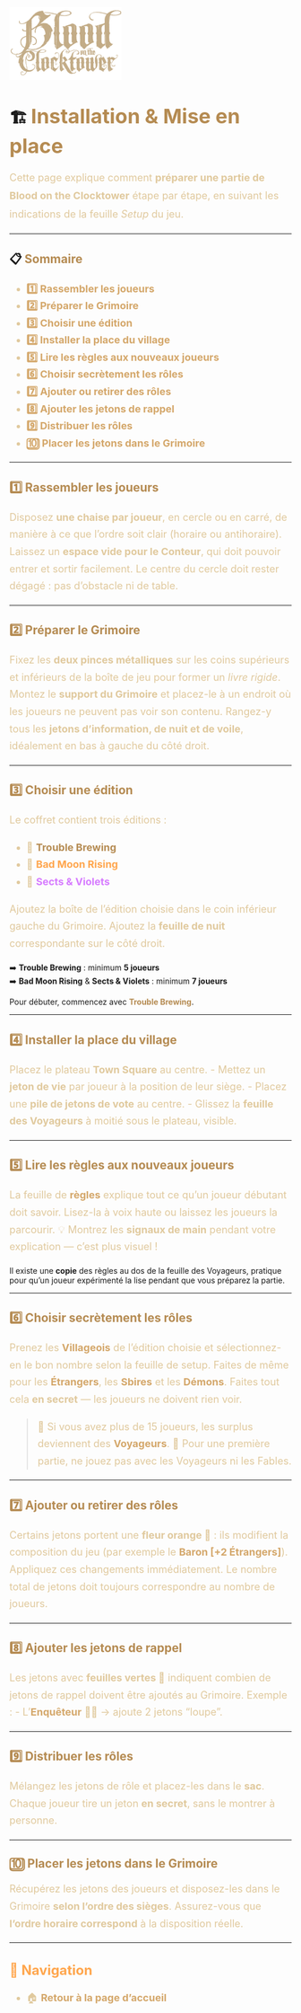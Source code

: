 
<p align="left">
  <a href="/botc-fr-bambi/">
    <img src="images/logo.png" alt="Accueil BotC FR" width="200">
  </a>
</p>

# 🏗️ <span style="color:#b58b52; font-weight:bold; font-size:36px;">Installation & Mise en place</span>  

<p style="color:#e0c99d; font-size:18px; line-height:1.8;">
Cette page explique comment <strong>préparer une partie de Blood on the Clocktower</strong> étape par étape,  
en suivant les indications de la feuille <em>Setup</em> du jeu.
</p>

---

## 📋 <span style="color:#b58b52; font-weight:bold;">Sommaire</span>

<ul style="color:#e0c99d; font-size:18px; line-height:1.7;">
  <li><a href="#1-rassembler-les-joueurs" style="color:#d4a76a; font-weight:bold; text-decoration:none;">1️⃣ Rassembler les joueurs</a></li>
  <li><a href="#2-preparer-le-grimoire" style="color:#d4a76a; font-weight:bold; text-decoration:none;">2️⃣ Préparer le Grimoire</a></li>
  <li><a href="#3-choisir-une-edition" style="color:#d4a76a; font-weight:bold; text-decoration:none;">3️⃣ Choisir une édition</a></li>
  <li><a href="#4-installer-la-place-du-village" style="color:#d4a76a; font-weight:bold; text-decoration:none;">4️⃣ Installer la place du village</a></li>
  <li><a href="#5-lire-les-regles" style="color:#d4a76a; font-weight:bold; text-decoration:none;">5️⃣ Lire les règles aux nouveaux joueurs</a></li>
  <li><a href="#6-choisir-les-roles" style="color:#d4a76a; font-weight:bold; text-decoration:none;">6️⃣ Choisir secrètement les rôles</a></li>
  <li><a href="#7-ajouter-ou-retirer-des-roles" style="color:#d4a76a; font-weight:bold; text-decoration:none;">7️⃣ Ajouter ou retirer des rôles</a></li>
  <li><a href="#8-ajouter-les-jetons" style="color:#d4a76a; font-weight:bold; text-decoration:none;">8️⃣ Ajouter les jetons de rappel</a></li>
  <li><a href="#9-distribuer-les-roles" style="color:#d4a76a; font-weight:bold; text-decoration:none;">9️⃣ Distribuer les rôles</a></li>
  <li><a href="#10-placer-dans-le-grimoire" style="color:#d4a76a; font-weight:bold; text-decoration:none;">🔟 Placer les jetons dans le Grimoire</a></li>
</ul>

---

## <span id="1-rassembler-les-joueurs" style="color:#b58b52; font-weight:bold;">1️⃣ Rassembler les joueurs</span>  

<p style="color:#e0c99d; font-size:18px; line-height:1.7;">
Disposez <strong>une chaise par joueur</strong>, en cercle ou en carré, de manière à ce que l’ordre soit clair (horaire ou antihoraire).  
Laissez un <strong>espace vide pour le Conteur</strong>, qui doit pouvoir entrer et sortir facilement.  
Le centre du cercle doit rester dégagé : pas d’obstacle ni de table.
</p>

---

## <span id="2-preparer-le-grimoire" style="color:#b58b52; font-weight:bold;">2️⃣ Préparer le Grimoire</span>  

<p style="color:#e0c99d; font-size:18px; line-height:1.7;">
Fixez les <strong>deux pinces métalliques</strong> sur les coins supérieurs et inférieurs de la boîte de jeu pour former un <em>livre rigide</em>.  
Montez le <strong>support du Grimoire</strong> et placez-le à un endroit où les joueurs ne peuvent pas voir son contenu.  
Rangez-y tous les <strong>jetons d’information, de nuit et de voile</strong>, idéalement en bas à gauche du côté droit.
</p>

---

## <span id="3-choisir-une-edition" style="color:#b58b52; font-weight:bold;">3️⃣ Choisir une édition</span>  

<p style="color:#e0c99d; font-size:18px; line-height:1.7;">
Le coffret contient trois éditions :
</p>

<ul style="color:#e0c99d; font-size:18px; line-height:1.7;">
  <li>🍺 <a href="./trouble_brewing.html" style="color:#b58b52; text-decoration:none; font-weight:bold;">Trouble Brewing</a></li>
  <li>🌙 <a href="./bmr.html" style="color:#ffa64d; text-decoration:none; font-weight:bold;">Bad Moon Rising</a></li>
  <li>💐 <a href="./sv.html" style="color:#d67bff; text-decoration:none; font-weight:bold;">Sects & Violets</a></li>
</ul>

<p style="color:#e0c99d; font-size:18px; line-height:1.7;">
Ajoutez la boîte de l’édition choisie dans le coin inférieur gauche du Grimoire.  
Ajoutez la <strong>feuille de nuit</strong> correspondante sur le côté droit.  

➡️ <strong>Trouble Brewing</strong> : minimum <strong>5 joueurs</strong>  
➡️ <strong>Bad Moon Rising</strong> & <strong>Sects & Violets</strong> : minimum <strong>7 joueurs</strong>  

Pour débuter, commencez avec <a href="./trouble_brewing.html" style="color:#b58b52; text-decoration:none; font-weight:bold;">Trouble Brewing</a>.
</p>

---

## <span id="4-installer-la-place-du-village" style="color:#b58b52; font-weight:bold;">4️⃣ Installer la place du village</span>  

<p style="color:#e0c99d; font-size:18px; line-height:1.7;">
Placez le plateau <strong>Town Square</strong> au centre.  
- Mettez un <strong>jeton de vie</strong> par joueur à la position de leur siège.  
- Placez une <strong>pile de jetons de vote</strong> au centre.  
- Glissez la <strong>feuille des Voyageurs</strong> à moitié sous le plateau, visible.
</p>

---

## <span id="5-lire-les-regles" style="color:#b58b52; font-weight:bold;">5️⃣ Lire les règles aux nouveaux joueurs</span>  

<p style="color:#e0c99d; font-size:18px; line-height:1.7;">
La feuille de <a href="./regles.html" style="color:#d4a76a; font-weight:bold; text-decoration:none;">règles</a> explique tout ce qu’un joueur débutant doit savoir.  
Lisez-la à voix haute ou laissez les joueurs la parcourir.  
💡 Montrez les <strong>signaux de main</strong> pendant votre explication — c’est plus visuel !  

Il existe une <strong>copie</strong> des règles au dos de la feuille des Voyageurs, pratique pour qu’un joueur expérimenté la lise pendant que vous préparez la partie.
</p>

---

## <span id="6-choisir-les-roles" style="color:#b58b52; font-weight:bold;">6️⃣ Choisir secrètement les rôles</span>  

<p style="color:#e0c99d; font-size:18px; line-height:1.7;">
Prenez les <a href="./villageois.html" style="color:#d4a76a; text-decoration:none; font-weight:bold;">Villageois</a> de l’édition choisie et sélectionnez-en le bon nombre selon la feuille de setup.  
Faites de même pour les <a href="./etrangers.html" style="color:#d4a76a; text-decoration:none; font-weight:bold;">Étrangers</a>,  
les <a href="./sbires.html" style="color:#d4a76a; text-decoration:none; font-weight:bold;">Sbires</a> et les <a href="./demons.html" style="color:#d4a76a; text-decoration:none; font-weight:bold;">Démons</a>.  
Faites tout cela <strong>en secret</strong> — les joueurs ne doivent rien voir.
</p>

<blockquote style="color:#e0c99d; font-size:18px; line-height:1.7;">
🔹 Si vous avez plus de 15 joueurs, les surplus deviennent des <a href="./voyageurs/voyageurs.html" style="color:#d4a76a; text-decoration:none; font-weight:bold;">Voyageurs</a>.  
🔹 Pour une première partie, ne jouez pas avec les Voyageurs ni les Fables.
</blockquote>

---

## <span id="7-ajouter-ou-retirer-des-roles" style="color:#b58b52; font-weight:bold;">7️⃣ Ajouter ou retirer des rôles</span>  

<p style="color:#e0c99d; font-size:18px; line-height:1.7;">
Certains jetons portent une <strong>fleur orange 🌼</strong> :  
ils modifient la composition du jeu (par exemple le <a href="./tb_roles/baron.html" style="color:#d4a76a; text-decoration:none; font-weight:bold;">Baron [+2 Étrangers]</a>).  
Appliquez ces changements immédiatement.  
Le nombre total de jetons doit toujours correspondre au nombre de joueurs.
</p>

---

## <span id="8-ajouter-les-jetons" style="color:#b58b52; font-weight:bold;">8️⃣ Ajouter les jetons de rappel</span>  

<p style="color:#e0c99d; font-size:18px; line-height:1.7;">
Les jetons avec <strong>feuilles vertes 🌿</strong> indiquent combien de jetons de rappel doivent être ajoutés au Grimoire.  
Exemple :  
- L’<a href="./tb_roles/enqueteur.html" style="color:#d4a76a; text-decoration:none; font-weight:bold;">Enquêteur</a> 🕵️‍♂️ → ajoute 2 jetons “loupe”.
</p>

---

## <span id="9-distribuer-les-roles" style="color:#b58b52; font-weight:bold;">9️⃣ Distribuer les rôles</span>  

<p style="color:#e0c99d; font-size:18px; line-height:1.7;">
Mélangez les jetons de rôle et placez-les dans le <strong>sac</strong>.  
Chaque joueur tire un jeton <strong>en secret</strong>, sans le montrer à personne.
</p>

---

## <span id="10-placer-dans-le-grimoire" style="color:#b58b52; font-weight:bold;">🔟 Placer les jetons dans le Grimoire</span>  

<p style="color:#e0c99d; font-size:18px; line-height:1.7;">
Récupérez les jetons des joueurs et disposez-les dans le Grimoire <strong>selon l’ordre des sièges</strong>.  
Assurez-vous que <strong>l’ordre horaire correspond</strong> à la disposition réelle.
</p>

---

<h2 style="color:#ffa64d; font-weight:bold; font-size:24px;">📂 Navigation</h2>

<ul style="color:#e0c99d; font-size:18px; line-height:1.7;">
  <li>🏠 <a href="./index.html" style="color:#d4a76a; font-weight:bold; text-decoration:none;">Retour à la page d’accueil</a></li>
</ul>
